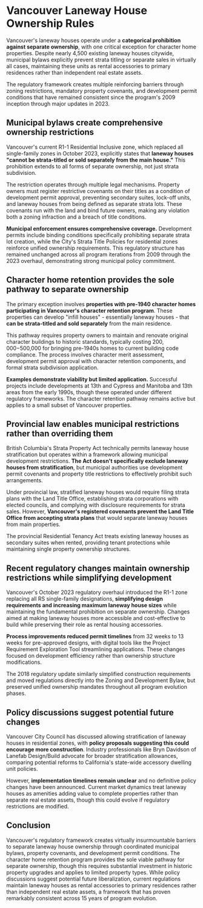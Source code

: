 # Vancouver Laneway House Ownership Rules

Vancouver's laneway houses operate under a **categorical prohibition against separate ownership**, with one critical exception for character home properties. Despite nearly 4,500 existing laneway houses citywide, municipal bylaws explicitly prevent strata titling or separate sales in virtually all cases, maintaining these units as rental accessories to primary residences rather than independent real estate assets.

The regulatory framework creates multiple reinforcing barriers through zoning restrictions, mandatory property covenants, and development permit conditions that have remained consistent since the program's 2009 inception through major updates in 2023.

## Municipal bylaws create comprehensive ownership restrictions

Vancouver's current R1-1 Residential Inclusive zone, which replaced all single-family zones in October 2023, explicitly states that **laneway houses "cannot be strata-titled or sold separately from the main house."** This prohibition extends to all forms of separate ownership, not just strata subdivision.

The restriction operates through multiple legal mechanisms. Property owners must register restrictive covenants on their titles as a condition of development permit approval, preventing secondary suites, lock-off units, and laneway houses from being defined as separate strata lots. These covenants run with the land and bind future owners, making any violation both a zoning infraction and a breach of title conditions.

**Municipal enforcement ensures comprehensive coverage.** Development permits include binding conditions specifically prohibiting separate strata lot creation, while the City's Strata Title Policies for residential zones reinforce unified ownership requirements. This regulatory structure has remained unchanged across all program iterations from 2009 through the 2023 overhaul, demonstrating strong municipal policy commitment.

## Character home retention provides the sole pathway to separate ownership

The primary exception involves **properties with pre-1940 character homes participating in Vancouver's character retention program**. These properties can develop "infill houses" - essentially laneway houses - that **can be strata-titled and sold separately** from the main residence.

This pathway requires property owners to maintain and renovate original character buildings to historic standards, typically costing $200,000-$500,000 for bringing pre-1940s homes to current building code compliance. The process involves character merit assessment, development permit approval with character retention components, and formal strata subdivision application.

**Examples demonstrate viability but limited application.** Successful projects include developments at 13th and Cypress and Manitoba and 13th areas from the early 1990s, though these operated under different regulatory frameworks. The character retention pathway remains active but applies to a small subset of Vancouver properties.

## Provincial law enables municipal restrictions rather than overriding them

British Columbia's Strata Property Act technically permits laneway house stratification but operates within a framework allowing municipal development restrictions. **The Act doesn't specifically exclude laneway houses from stratification**, but municipal authorities use development permit covenants and property title restrictions to effectively prohibit such arrangements.

Under provincial law, stratified laneway houses would require filing strata plans with the Land Title Office, establishing strata corporations with elected councils, and complying with disclosure requirements for strata sales. However, **Vancouver's registered covenants prevent the Land Title Office from accepting strata plans** that would separate laneway houses from main properties.

The provincial Residential Tenancy Act treats existing laneway houses as secondary suites when rented, providing tenant protections while maintaining single property ownership structures.

## Recent regulatory changes maintain ownership restrictions while simplifying development

Vancouver's October 2023 regulatory overhaul introduced the R1-1 zone replacing all RS single-family designations, **simplifying design requirements and increasing maximum laneway house sizes** while maintaining the fundamental prohibition on separate ownership. Changes aimed at making laneway houses more accessible and cost-effective to build while preserving their role as rental housing accessories.

**Process improvements reduced permit timelines** from 32 weeks to 13 weeks for pre-approved designs, with digital tools like the Project Requirement Exploration Tool streamlining applications. These changes focused on development efficiency rather than ownership structure modifications.

The 2018 regulatory update similarly simplified construction requirements and moved regulations directly into the Zoning and Development Bylaw, but preserved unified ownership mandates throughout all program evolution phases.

## Policy discussions suggest potential future changes

Vancouver City Council has discussed allowing stratification of laneway houses in residential zones, with **policy proposals suggesting this could encourage more construction**. Industry professionals like Bryn Davidson of Lanefab Design/Build advocate for broader stratification allowances, comparing potential reforms to California's state-wide accessory dwelling unit policies.

However, **implementation timelines remain unclear** and no definitive policy changes have been announced. Current market dynamics treat laneway houses as amenities adding value to complete properties rather than separate real estate assets, though this could evolve if regulatory restrictions are modified.

## Conclusion

Vancouver's regulatory framework creates virtually insurmountable barriers to separate laneway house ownership through coordinated municipal bylaws, property covenants, and development permit conditions. The character home retention program provides the sole viable pathway for separate ownership, though this requires substantial investment in historic property upgrades and applies to limited property types. While policy discussions suggest potential future liberalization, current regulations maintain laneway houses as rental accessories to primary residences rather than independent real estate assets, a framework that has proven remarkably consistent across 15 years of program evolution.